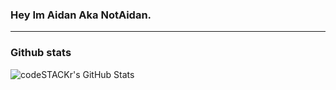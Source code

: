 ### Hey Im Aidan Aka NotAidan.

---

### Github stats
<img align="left" alt="codeSTACKr's GitHub Stats" src="https://github-readme-stats.vercel.app/api?username=N0tA1dan&show_icons=true&hide_border=true" />
